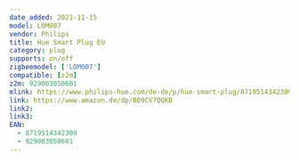 ```yaml
---
date_added: 2021-11-15
model: LOM007
vendor: Philips
title: Hue Smart Plug EU
category: plug
supports: on/off
zigbeemodel: ['LOM007']
compatible: [z2m]
z2m: 929003050601
mlink: https://www.philips-hue.com/de-de/p/hue-smart-plug/8719514342309
link: https://www.amazon.de/dp/B09CV7QQKB
link2: 
link3: 
EAN:
  - 8719514342309
  - 929003050601
---
```

